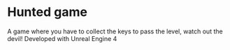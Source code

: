 # Hunted game
A game where you have to collect the keys to pass the level, watch out the devil!
Developed with Unreal Engine 4
